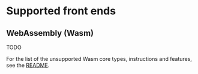 # Supported front ends

## WebAssembly (Wasm)

TODO

For the list of the unsupported Wasm core types, instructions and features, see the
[README](https://github.com/0xPolygonMiden/compiler/frontend-wasm/README.md).
